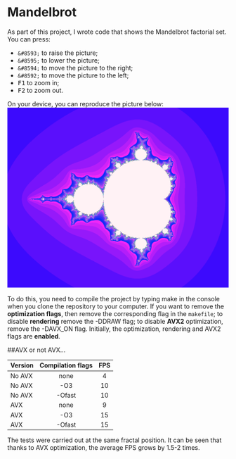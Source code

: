 # Mandelbrot
As part of this project, I wrote code that shows the Mandelbrot factorial set. You can press:
- `&#8593;` to raise the picture;
- `&#8595;` to lower the picture;
- `&#8594;` to move the picture to the right;
- `&#8592;` to move the picture to the left;
- <kbd>F1</kbd> to zoom in;
- <kbd>F2</kbd> to zoom out.

On your device, you can reproduce the picture below:
![Mandelbrot](./img/Mandelbrot.png)

To do this, you need to compile the project by typing make in the console when you clone the repository to your computer. If you want to remove the __optimization flags__, then remove the corresponding flag in the `makefile`; to disable __rendering__ remove the -DDRAW flag; to disable __AVX2__ optimization, remove the -DAVX_ON flag. Initially, the optimization, rendering and AVX2 flags are __enabled__.

##AVX or not AVX...

| Version     | Compilation flags | FPS            |
| ------      | :---------------: | :------------: | 
| No AVX      | none              | 4              |  
| No AVX      | -О3               | 10             |  
| No AVX      | -Оfast            | 10             | 
| AVX         | none              | 9              |  
| AVX         | -О3               | 15             | 
| AVX         | -Ofast            | 15             | 

The tests were carried out at the same fractal position. It can be seen that thanks to AVX optimization, the average FPS grows by 1.5-2 times.

